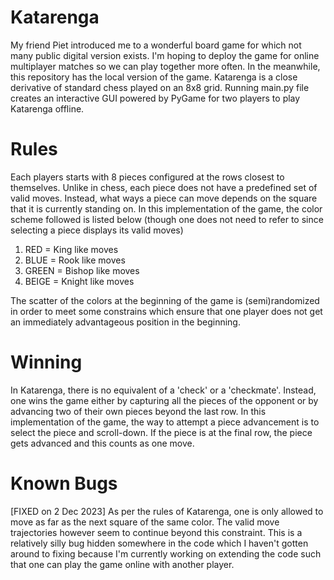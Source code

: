 # Katarenga
My friend Piet introduced me to a wonderful board game for which not many public digital version exists. I'm hoping to deploy the game for online multiplayer matches so we can play together more often. In the meanwhile, this repository has the local version of the game. Katarenga is a close derivative of standard chess played on an 8x8 grid. Running main.py file creates an interactive GUI powered by PyGame for two players to play Katarenga offline. 

# Rules
Each players starts with 8 pieces configured at the rows closest to themselves. Unlike in chess, each piece does not have a predefined set of valid moves. Instead, what ways a piece can move depends on the square that it is currently standing on. In this implementation of the game, the color scheme followed is listed below (though one does not need to refer to since selecting a piece displays its valid moves)
1. RED = King like moves
2. BLUE = Rook like moves
3. GREEN = Bishop like moves
4. BEIGE = Knight like moves

The scatter of the colors at the beginning of the game is (semi)randomized in order to meet some constrains which ensure that one player does not get an immediately advantageous position in the beginning. 

# Winning 
In Katarenga, there is no equivalent of a 'check' or a 'checkmate'. Instead, one wins the game either by capturing all the pieces of the opponent or by advancing two of their own pieces beyond the last row. In this implementation of the game, the way to attempt a piece advancement is to select the piece and scroll-down. If the piece is at the final row, the piece gets advanced and this counts as one move. 

# Known Bugs
[FIXED on 2 Dec 2023] As per the rules of Katarenga, one is only allowed to move as far as the next square of the same color. The valid move trajectories however seem to continue beyond this constraint. This is a relatively silly bug hidden somewhere in the code which I haven't gotten around to fixing because I'm currently working on extending the code such that one can play the game online with another player.
   
